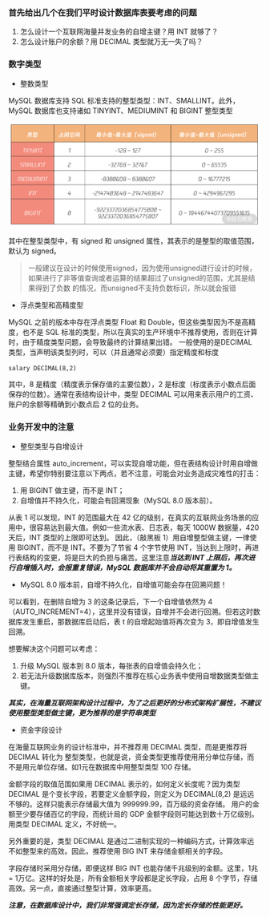 ### 首先给出几个在我们平时设计数据库表要考虑的问题

1. 怎么设计一个互联网海量并发业务的自增主键？用 INT 就够了？  
2. 怎么设计账户的余额？用 DECIMAL 类型就万无一失了吗？


### 数字类型

* 整数类型

MySQL 数据库支持 SQL 标准支持的整型类型：INT、SMALLINT。此外，MySQL 数据库也支持诸如 TINYINT、MEDIUMINT 和 BIGINT 整型类型

![img.png](img.png)

其中在整型类型中，有 signed 和 unsigned 属性，其表示的是整型的取值范围，默认为 signed。

> 一般建议在设计的时候使用signed，因为使用unsigned进行设计的时候，如果进行了非等值查询或者运算的结果超过了unsigned的范围，尤其是结果得到了负数
> 的情况，而unsigned不支持负数标识，所以就会报错


* 浮点类型和高精度型

MySQL 之前的版本中存在浮点类型 Float 和 Double，但这些类型因为不是高精度，也不是 SQL 标准的类型，所以在真实的生产环境中不推荐使用，否则在计算时，由于精度类型问题，会导致最终的计算结果出错。
一般使用的是DECIMAL 类型，当声明该类型列时，可以（并且通常必须要）指定精度和标度

```text
salary DECIMAL(8,2)
```

其中，8 是精度（精度表示保存值的主要位数），2 是标度（标度表示小数点后面保存的位数）。通常在表结构设计中，类型 DECIMAL 可以用来表示用户的工资、账户的余额等精确到小数点后 2 位的业务。


### 业务开发中的注意

* 整型类型与自增设计

整型结合属性 auto_increment，可以实现自增功能，但在表结构设计时用自增做主键，希望你特别要注意以下两点，若不注意，可能会对业务造成灾难性的打击：

1. 用 BIGINT 做主键，而不是 INT；
2. 自增值并不持久化，可能会有回溯现象（MySQL 8.0 版本前）。

从表 1 可以发现，INT 的范围最大在 42 亿的级别，在真实的互联网业务场景的应用中，很容易达到最大值。例如一些流水表、日志表，每天 1000W 数据量，420 天后，INT 类型的上限即可达到。
因此，（敲黑板 1）用自增整型做主键，一律使用 BIGINT，而不是 INT。不要为了节省 4 个字节使用 INT，当达到上限时，再进行表结构的变更，将是巨大的负担与痛苦。这里注意***当达到 INT 上限后，再次进行自增插入时，会报重复错误，MySQL 数据库并不会自动将其重置为 1。***


* MySQL 8.0 版本前，自增不持久化，自增值可能会存在回溯问题！

可以看到，在删除自增为 3 的这条记录后，下一个自增值依然为 4（AUTO_INCREMENT=4），这里并没有错误，自增并不会进行回溯。但若这时数据库发生重启，那数据库启动后，表 t 的自增起始值将再次变为 3，即自增值发生回溯。

想要解决这个问题可以考虑：

1. 升级 MySQL 版本到 8.0 版本，每张表的自增值会持久化；
2. 若无法升级数据库版本，则强烈不推荐在核心业务表中使用自增数据类型做主键。

***其实，在海量互联网架构设计过程中，为了之后更好的分布式架构扩展性，不建议使用整型类型做主键，更为推荐的是字符串类型***


* 资金字段设计

在海量互联网业务的设计标准中，并不推荐用 DECIMAL 类型，而是更推荐将 DECIMAL 转化为 整型类型，也就是说，资金类型更推荐使用用分单位存储，而不是用元单位存储。如1元在数据库中用整型类型 100 存储。

金额字段的取值范围如果用 DECIMAL 表示的，如何定义长度呢？因为类型 DECIMAL 是个变长字段，若要定义金额字段，则定义为 DECIMAL(8,2) 是远远不够的。这样只能表示存储最大值为 999999.99，百万级的资金存储。
用户的金额至少要存储百亿的字段，而统计局的 GDP 金额字段则可能达到数十万亿级别。用类型 DECIMAL 定义，不好统一。

另外重要的是，类型 DECIMAL 是通过二进制实现的一种编码方式，计算效率远不如整型来的高效。因此，推荐使用 BIG INT 来存储金额相关的字段。

字段存储时采用分存储，即便这样 BIG INT 也能存储千兆级别的金额。这里，1兆 = 1万亿。这样的好处是，所有金额相关字段都是定长字段，占用 8 个字节，存储高效。另一点，直接通过整型计算，效率更高。

***注意，在数据库设计中，我们非常强调定长存储，因为定长存储的性能更好。***